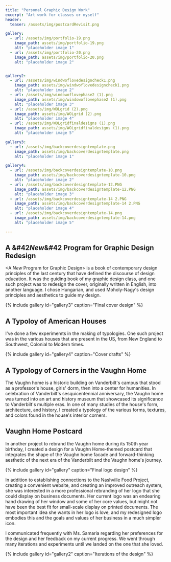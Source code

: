 ```yaml
---
title: "Personal Graphic Design Work"
excerpt: "Art work for classes or myself"
header:
  teaser: /assets/img/postcardRevisit.png

gallery:
  - url: /assets/img/portfolio-19.png
    image_path: assets/img/portfolio-19.png
    alt: "placeholder image 1"
  - url: /assets/img/portfolio-20.png
    image_path: assets/img/portfolio-20.png
    alt: "placeholder image 2"


gallery2:
  - url: /assets/img/windwoflovedesigncheck1.png
    image_path: assets/img/windwoflovedesigncheck1.png
    alt: "placeholder image 2"
  - url: /assets/img/windowoflovephase2 (1).png
    image_path: assets/img/windowoflovephase2 (1).png
    alt: "placeholder image 3"
  - url: /assets/img/WOLgrid (2).png
    image_path: assets/img/WOLgrid (2).png
    alt: "placeholder image 4"
  - url: /assets/img/WOLgridfinaldesigns (1).png
    image_path: assets/img/WOLgridfinaldesigns (1).png
    alt: "placeholder image 5"

gallery3:
  - url: /assets/img/backcoverdesigntemplate.png
    image_path: assets/img/backcoverdesigntemplate.png
    alt: "placeholder image 1"

gallery4:
  - url: /assets/img/backcoverdesigntemplate-10.png
    image_path: assets/img/backcoverdesigntemplate-10.png
    alt: "placeholder image 2"
  - url: /assets/img/backcoverdesigntemplate-12.PNG
    image_path: assets/img/backcoverdesigntemplate-12.PNG
    alt: "placeholder image 3"
  - url: /assets/img/backcoverdesigntemplate-14 2.PNG
    image_path: assets/img/backcoverdesigntemplate-14 2.PNG
    alt: "placeholder image 4"
  - url: /assets/img/backcoverdesigntemplate-14.png
    image_path: assets/img/backcoverdesigntemplate-14.png
    alt: "placeholder image 5"

---
```


## A &#42*New*&#42 Program for Graphic Design Redesign

<A *New* Program for Graphic Design> is a book of contemporary design principles of the last century that have defined the discourse of design education. It was the guiding book of my graphic design class, and one such project was to redesign the cover, originally written in English, into another language. I chose Hungarian, and used Moholy-Nagy's design principles and aesthetics to guide my design.

{% include gallery id="gallery3" caption="Final cover design" %}

## A Typoloy of American Houses

I've done a few experimemts in the making of typologies. One such project was in the various houses that are present in the US, from New England to Southwest, Colonial to Modern times. 

{% include gallery id="gallery4" caption="Cover drafts" %}

## A Typology of Corners in the Vaughn Home

The Vaughn home is a historic building on Vanderbilt's campus that stood as a professor's house, girls' dorm, then into a center for humanities. In celebration of Vanderbilt's sesquicentennial anniversary, the Vaughn home was turned into an art and history museum that showcased its significance to Vanderbilt's multiple eras. In one of many studies of the house's form, architecture, and history, I created a typology of the various forms, textures, and colors found in the house's interior corners.


## Vaughn Home Postcard

In another project to rebrand the Vaughn home during its 150th year birthday, I created a design for a Vaughn Home-themed postcard that integrates the shape of the Vaughn home facade and forward-thinking aesthetic of the next era of the Vanderbilt and the Vaughn home's journey.

{% include gallery id="gallery" caption="Final logo design" %}

In addition to establishing connections to the Nashville Food Project, creating a convenient website, and creating an improved outreach system, she was interested in a more professional rebranding of her logo that she could display on business documents. Her current logo was an endearing hand drawing of her window and some of her core values, but might not have been the best fit for small-scale display on printed documents. The most important idea she wants in her logo is love, and my redesigned logo embodies this and the goals and values of her business in a much simpler icon.

I communicated frequently with Ms. Samaria regarding her preferences for the design and her feedback on my current progress. We went through many iterations and experiments until we landed on the one that she loved.

{% include gallery id="gallery2" caption="Iterations of the design" %}
